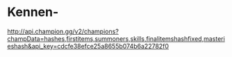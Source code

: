 # Kennen-

http://api.champion.gg/v2/champions?champData=hashes,firstitems,summoners,skills,finalitemshashfixed,masterieshash&api_key=cdcfe38efce25a8655b074b6a22782f0
